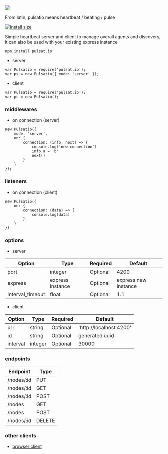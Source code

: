 <img src="https://github.com/roquef/pulsat.io/blob/master/pulsat.io.png?raw=true"></img>

From latin, pulsatio means heartbeat / beating / pulse

[![install size](https://packagephobia.now.sh/badge?p=pulsat.io)](https://packagephobia.now.sh/result?p=pulsat.io)


Simple heartbeat server and client to manage overall agents and discovery, it can also be used with your existing express instance

```
npm install pulsat.io
```

- server
```
var Pulsatio = require('pulsat.io');
var ps = new Pulsatio({ mode: 'server' });
```

- client 
```
var Pulsatio = require('pulsat.io');
var pc = new Pulsatio();
```

### middlewares
- on connection (server)
```
new Pulsatio({
    mode: 'server',
    on: {
        connection: (info, next) => {
            console.log('new connection')
            info.a = 'b'
            next()
        }
    }
});
```

### listeners
- on connection (client)
```
new Pulsatio({
    on: {
        connection: (data) => {
            console.log(data)
        }
    }
})
```

### options 
- server

| Option  | Type | Required | Default |
| ------------- | ------------- | ------------- | ------------- |
| port  | integer  | Optional | 4200 |
| express | express instance  | Optional | express new instance |
| interval_timeout | float  | Optional | 1.1 |

- client

| Option  | Type | Required | Default |
| ------------- | ------------- | ------------- | ------------- |
| url  | string  | Optional | 'http://localhost:4200' |
| id  | string  | Optional | generated uuid |
| interval | integer | Optional | 30000 |


### endpoints

| Endpoint | Type |
| ------------- | ------------- |
| /nodes/:id | PUT |
| /nodes/:id | GET |
| /nodes/:id | POST |
| /nodes | GET |
| /nodes | POST |
| /nodes/:id | DELETE |

### other clients
- [browser client](https://github.com/roquef/pulsat.io-js)
